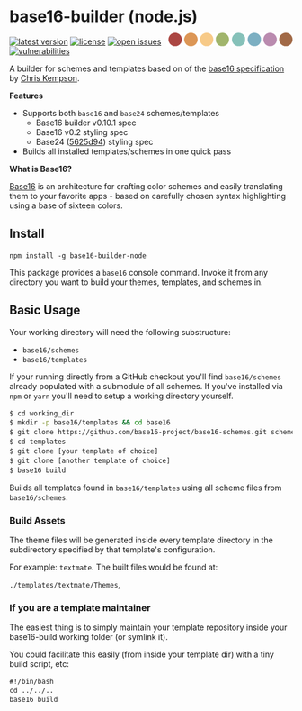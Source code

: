 # base16-builder (node.js) <img alt="Base16" src="./base16.png" xwidth="300" align="right" style="padding-top:0.6rem;">

[![latest version](https://badgen.net/npm/v/base16-builder-node?label=latest)](https://www.npmjs.com/package/base16-builder-node)
[![license](https://badgen.net/badge/license/MIT/cyan)](https://github.com/joshgoebel/base16-builder-node/blob/main/LICENSE)
[![open issues](https://badgen.net/github/open-issues/joshgoebel/base16-builder-node)](https://github.com/base16-project/base16-builder-node/issues)
[![vulnerabilities](https://badgen.net/snyk/base16-project/base16-builder-node)](https://snyk.io/test/github/base16-project/base16-builder-node?targetFile=package.json)
<!-- ![build and CI status](https://badgen.net/github/checks/joshgoebel/base16-builder-node/main?label=build) -->
<!-- [![code quality](https://badgen.net/lgtm/grade/g/joshgoebel/base16-builder-node/js?label=code+quality)](https://lgtm.com/projects/g/joshgoebel/base16-builder-node/?mode=list) -->


A builder for schemes and templates based on of the [base16 specification](https://github.com/base16-project/base16) by [Chris Kempson](https://github.com/chriskempson).

**Features**

- Supports both `base16` and `base24` schemes/templates
   - Base16 builder v0.10.1 spec
   - Base16 v0.2 styling spec
   - Base24 ([5625d94](https://github.com/Base24/base24/commit/5625d94c0720c38cc7a0703766d61131a6bda5a6)) styling spec
- Builds all installed templates/schemes in one quick pass


**What is Base16?**

[Base16](https://github.com/base16-project/base16) is an architecture for crafting color schemes and easily translating them to your favorite apps - based on carefully chosen syntax highlighting using a base of sixteen colors.


## Install

```
npm install -g base16-builder-node
```

This package provides a `base16` console command.  Invoke it from any directory you want to build your themes, templates, and schemes in.


## Basic Usage

Your working directory will need the following substructure:

- `base16/schemes`
- `base16/templates`

If your running directly from a GitHub checkout you'll find `base16/schemes` already populated with a submodule of all schemes.  If you've installed via `npm` or `yarn` you'll need to setup a working directory yourself.


```sh
$ cd working_dir
$ mkdir -p base16/templates && cd base16
$ git clone https://github.com/base16-project/base16-schemes.git schemes
$ cd templates
$ git clone [your template of choice]
$ git clone [another template of choice]
$ base16 build
```

Builds all templates found in `base16/templates` using all scheme files from `base16/schemes`.


### Build Assets

The theme files will be generated inside every template directory in the
subdirectory specified by that template's configuration.

For example: `textmate`. The built files would be found at:

 `./templates/textmate/Themes`,


### If you are a template maintainer

The easiest thing is to simply maintain your template repository inside your base16-build working folder (or symlink it).

You could facilitate this easily (from inside your template dir) with a tiny build script, etc:

```shell
#!/bin/bash
cd ../../..
base16 build
```
